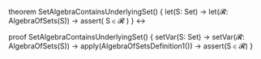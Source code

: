 theorem SetAlgebraContainsUnderlyingSet() {
  let(S: Set) →
  let(𝓡: AlgebraOfSets(S)) →
  assert(
    S ∈ 𝓡
  )
} ↔

proof SetAlgebraContainsUnderlyingSet() {
  setVar(S: Set) →
  setVar(𝓡: AlgebraOfSets(S)) →
  apply(AlgebraOfSetsDefinition1()) →
  assert(S ∈ 𝓡)
}